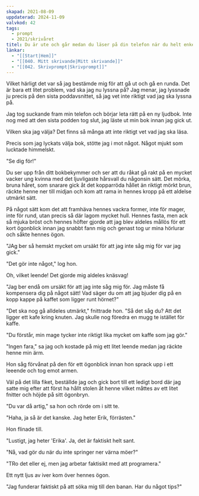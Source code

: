 ```yaml
---
skapad: 2021-08-09
uppdaterad: 2024-11-09
valvkod: 42
tags:
  - prompt
  - 2021/skrivåret
titel: Du är ute och går medan du läser på din telefon när du helt enkelt går in i någon
länkar:
  - "[[Start|Hem]]"
  - "[[040. Mitt skrivande|Mitt skrivande]]"
  - "[[042. Skrivprompt|Skrivprompt]]"
---
```

Vilket härligt det var så jag bestämde mig för att gå ut och gå en runda. Det är bara ett litet problem, vad ska jag nu lyssna på? Jag menar, jag lyssnade ju precis på den sista poddavsnittet, så jag vet inte riktigt vad jag ska lyssna på.

Jag tog suckande fram min telefon och börjar leta rätt på en ny ljudbok. Inte nog med att den sista podden tog slut, jag läste ut min bok innan jag gick ut.

Vilken ska jag välja? Det finns så många att inte riktigt vet vad jag ska läsa.

Precis som jag lyckats välja bok, stötte jag i mot något. Något mjukt som lucktade himmelskt.

"Se dig för!"

Du ser upp från ditt bokbekymmer och ser att du råkat gå rakt på en mycket vacker ung kvinna med det ljuvligaste hårsvall du någonsin sätt. Det mörka, bruna håret, som snarare gick åt det kopparröda hållet än riktigt mörkt brun, räckte henne ner till midjan och kom att rama in hennes kropp på ett aldelse utmärkt sätt.

På något sätt kom det att framhäva hennes vackra former, inte för mager, inte för rund, utan precis så där lagom mycket hull. Hennes fasta, men ack så mjuka bröst och hennes höfter gjorde att jag blev aldeles mållös för ett kort ögonblick innan jag snabbt fann mig och genast tog ur mina hörlurar och såkte hennes ögon.

"JAg ber så hemskt mycket om ursäkt för att jag inte såg mig för var jag gick."

"Det gör inte något," log hon.

Oh, vilket leende! Det gjorde mig aldeles knäsvag!

"Jag ber endå om ursäkt för att jag inte såg mig för. Jag måste få kompensera dig på något sätt! Vad säger du om att jag bjuder dig på en kopp kappe på kaffet som ligger runt hörnet?"

"Det ska nog gå alldeles utmärkt," fnittrade hon. "Så det såg du? Att det ligger ett kafe kring knuten. Jag skulle nog föredra en mugg te istället för kaffe.

"Du förstår, min mage tycker inte riktigt lika mycket om kaffe som jag gör."

"Ingen fara," sa jag och kostade på mig ett litet leende medan jag räckte henne min ärm.

Hon såg förvånat på den för ett ögonblick innan hon sprack upp i ett leeende och tog emot armen.

Väl på det lilla fiket, beställde jag och gick bort till ett ledigt bord där jag satte mig efter att först ha hållt stolen åt henne vilket måttes av ett litet fnitter och höjde på sitt ögonbryn.

"Du var då artig," sa hon och rörde om i sitt te.

"Haha, ja så är det kanske. Jag heter Erik, förrästen."

Hon flinade till.

"Lustigt, jag heter 'Erika'. Ja, det är faktiskt helt sant.

"Nå, vad gör du när du inte springer ner värna möer?"

"TRo det eller ej, men jag arbetar faktisikt med att programera."

Ett nytt ljus av iver kom över hennes ögon.

"Jag funderar faktiskt på att söka mig till den banan. Har du något tips?"


